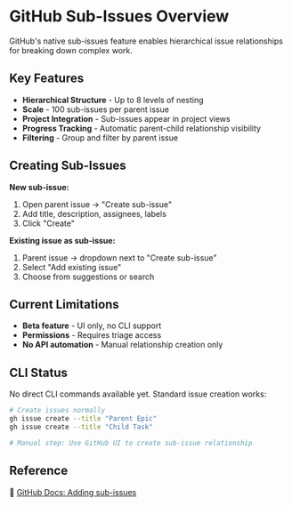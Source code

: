 # GitHub Sub-Issues Overview

GitHub's native sub-issues feature enables hierarchical issue relationships for breaking down complex work.

## Key Features

- **Hierarchical Structure** - Up to 8 levels of nesting
- **Scale** - 100 sub-issues per parent issue
- **Project Integration** - Sub-issues appear in project views
- **Progress Tracking** - Automatic parent-child relationship visibility
- **Filtering** - Group and filter by parent issue

## Creating Sub-Issues

**New sub-issue:**
1. Open parent issue → "Create sub-issue"
2. Add title, description, assignees, labels
3. Click "Create"

**Existing issue as sub-issue:**
1. Parent issue → dropdown next to "Create sub-issue" 
2. Select "Add existing issue"
3. Choose from suggestions or search

## Current Limitations

- **Beta feature** - UI only, no CLI support
- **Permissions** - Requires triage access
- **No API automation** - Manual relationship creation only

## CLI Status

No direct CLI commands available yet. Standard issue creation works:

```bash
# Create issues normally
gh issue create --title "Parent Epic"
gh issue create --title "Child Task"

# Manual step: Use GitHub UI to create sub-issue relationship
```

## Reference

📖 [GitHub Docs: Adding sub-issues](https://docs.github.com/en/issues/tracking-your-work-with-issues/using-issues/adding-sub-issues)